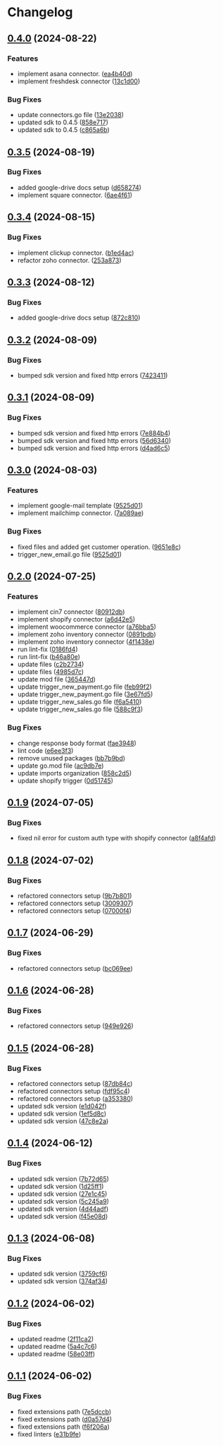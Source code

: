 # Changelog

## [0.4.0](https://github.com/wakflo/extensions/compare/v0.3.5...v0.4.0) (2024-08-22)


### Features

* implement asana connector. ([ea4b40d](https://github.com/wakflo/extensions/commit/ea4b40dd538031ab59621d685a1167bf648f8d0a))
* implement freshdesk connector ([13c1d00](https://github.com/wakflo/extensions/commit/13c1d00ed77393319785c673a7776b9cc8529500))


### Bug Fixes

* update connectors.go file ([13e2038](https://github.com/wakflo/extensions/commit/13e2038d60571013aaa424615cfcb0f4a53675b1))
* updated sdk to 0.4.5 ([858e717](https://github.com/wakflo/extensions/commit/858e717a3cd06b08a67d573ab437b77dd9f8fd54))
* updated sdk to 0.4.5 ([c865a6b](https://github.com/wakflo/extensions/commit/c865a6b6967a0aa94f9987909c50d335f00fbc4a))

## [0.3.5](https://github.com/wakflo/extensions/compare/v0.3.4...v0.3.5) (2024-08-19)


### Bug Fixes

* added google-drive docs setup ([d658274](https://github.com/wakflo/extensions/commit/d658274a1c27c22fb7e4246a7512d8400ce0dfe6))
* implement square connector. ([6ae4f61](https://github.com/wakflo/extensions/commit/6ae4f617e4672395eb5e4ee0190aedff73c27656))

## [0.3.4](https://github.com/wakflo/extensions/compare/v0.3.3...v0.3.4) (2024-08-15)


### Bug Fixes

* implement clickup connector. ([b1ed4ac](https://github.com/wakflo/extensions/commit/b1ed4ac65995b4f319cfca9c26ca4ceeb9bef976))
* refactor zoho connector. ([253a873](https://github.com/wakflo/extensions/commit/253a8737ddcd8d5fa76c1b53eeffc06967d56523))

## [0.3.3](https://github.com/wakflo/extensions/compare/v0.3.2...v0.3.3) (2024-08-12)


### Bug Fixes

* added google-drive docs setup ([872c810](https://github.com/wakflo/extensions/commit/872c810e4b8ca110f9eba278f4f10b689f73a2ec))

## [0.3.2](https://github.com/wakflo/extensions/compare/v0.3.1...v0.3.2) (2024-08-09)


### Bug Fixes

* bumped sdk version and fixed http errors ([7423411](https://github.com/wakflo/extensions/commit/7423411c8154e70808fe0d32f35d65d3d7689e4e))

## [0.3.1](https://github.com/wakflo/extensions/compare/v0.3.0...v0.3.1) (2024-08-09)


### Bug Fixes

* bumped sdk version and fixed http errors ([7e884b4](https://github.com/wakflo/extensions/commit/7e884b4c1a67972947821b5234d1116645873711))
* bumped sdk version and fixed http errors ([56d6340](https://github.com/wakflo/extensions/commit/56d634022eb9beb8f18401f927fe0ec812589f28))
* bumped sdk version and fixed http errors ([d4ad6c5](https://github.com/wakflo/extensions/commit/d4ad6c562c45eb732a01118e3b7560110bad41d2))

## [0.3.0](https://github.com/wakflo/extensions/compare/v0.2.0...v0.3.0) (2024-08-03)


### Features

* implement google-mail template ([9525d01](https://github.com/wakflo/extensions/commit/9525d01c1263f70dfaa4866175c712598040dd8f))
* implement mailchimp connector. ([7a089ae](https://github.com/wakflo/extensions/commit/7a089ae5cef801ec6d7d18482858b04a3badc26e))


### Bug Fixes

* fixed files and added get customer operation. ([9651e8c](https://github.com/wakflo/extensions/commit/9651e8c68eb4e92f519d318fa706f1f5ff418370))
* trigger_new_email.go file ([9525d01](https://github.com/wakflo/extensions/commit/9525d01c1263f70dfaa4866175c712598040dd8f))

## [0.2.0](https://github.com/wakflo/extensions/compare/v0.1.9...v0.2.0) (2024-07-25)


### Features

* implement cin7 connector ([80912db](https://github.com/wakflo/extensions/commit/80912db9b774354a17f20ee28799d0460c479816))
* implement shopify connector ([a6d42e5](https://github.com/wakflo/extensions/commit/a6d42e5e563cf3e7a739cb18de50ed7fae785f50))
* implement woocommerce connector ([a76bba5](https://github.com/wakflo/extensions/commit/a76bba529e5d509df64f821418323f2431852be0))
* implement zoho inventory connector ([0891bdb](https://github.com/wakflo/extensions/commit/0891bdb8f0c1d41010311d4bc1067aa8dbfe7fbb))
* implement zoho inventory connector ([4f1438e](https://github.com/wakflo/extensions/commit/4f1438eb87f07266b3cd6d0157b4949726b4018b))
* run lint-fix ([0186fd4](https://github.com/wakflo/extensions/commit/0186fd4d9e596d38d2ed6b2bcc5e0f63f1a3417f))
* run lint-fix ([b46a80e](https://github.com/wakflo/extensions/commit/b46a80e5a3cf04aab544da981f5e00a617a0ef93))
* update files ([c2b2734](https://github.com/wakflo/extensions/commit/c2b27343902116c705baaad6db460f1d31df633e))
* update files ([4985d7c](https://github.com/wakflo/extensions/commit/4985d7c0b925c137c7937309ee0aa38dcc9eed48))
* update mod file ([365447d](https://github.com/wakflo/extensions/commit/365447d4092f0a44854c4d2c7f2f60637f770972))
* update trigger_new_payment.go file ([feb99f2](https://github.com/wakflo/extensions/commit/feb99f231471648c21a24fd37c75429b745270e6))
* update trigger_new_payment.go file ([3e67fd5](https://github.com/wakflo/extensions/commit/3e67fd5ae5f484e8fc151973bba01ba025b90cd6))
* update trigger_new_sales.go file ([f6a5410](https://github.com/wakflo/extensions/commit/f6a541079d43413b5c4c63e831b5d382673e9bf4))
* update trigger_new_sales.go file ([588c9f3](https://github.com/wakflo/extensions/commit/588c9f3096c23fbf3fc4f31d7cb8534b3606bf6d))


### Bug Fixes

* change response body format ([fae3948](https://github.com/wakflo/extensions/commit/fae3948ec40a706890234bcabed57838eadc21e7))
* lint code ([e6ee3f3](https://github.com/wakflo/extensions/commit/e6ee3f344054f564830fcb9527dbf46fdfd92ad8))
* remove unused packages ([bb7b9bd](https://github.com/wakflo/extensions/commit/bb7b9bd58652b74eba3769e090ce6f6b5f3ac0cf))
* update go.mod file ([ac9db7e](https://github.com/wakflo/extensions/commit/ac9db7e73df246137b48dc61a25d8c29f7ffab4a))
* update imports organization ([858c2d5](https://github.com/wakflo/extensions/commit/858c2d54ee9ac94a62f721c023d4387c26acb240))
* update shopify trigger ([0d51745](https://github.com/wakflo/extensions/commit/0d517453f048664c53aba445d821c8fc07145fbe))

## [0.1.9](https://github.com/wakflo/extensions/compare/v0.1.8...v0.1.9) (2024-07-05)


### Bug Fixes

* fixed nil error for custom auth type with shopify connector ([a8f4afd](https://github.com/wakflo/extensions/commit/a8f4afd096a4efa44a343d0fc36459b8dc4de9a0))

## [0.1.8](https://github.com/wakflo/extensions/compare/v0.1.7...v0.1.8) (2024-07-02)


### Bug Fixes

* refactored connectors setup ([9b7b801](https://github.com/wakflo/extensions/commit/9b7b801730be7ed21eeb4d0a99d165ab8a8ca806))
* refactored connectors setup ([3009307](https://github.com/wakflo/extensions/commit/3009307b75320dc8b5ccce42eb09552b6e85221c))
* refactored connectors setup ([07000f4](https://github.com/wakflo/extensions/commit/07000f4fcce768cddef7610b1a6c412e18efd510))

## [0.1.7](https://github.com/wakflo/extensions/compare/v0.1.6...v0.1.7) (2024-06-29)


### Bug Fixes

* refactored connectors setup ([bc069ee](https://github.com/wakflo/extensions/commit/bc069ee3229703d767ab29c906356a83f7e573ee))

## [0.1.6](https://github.com/wakflo/extensions/compare/v0.1.5...v0.1.6) (2024-06-28)


### Bug Fixes

* refactored connectors setup ([949e926](https://github.com/wakflo/extensions/commit/949e926d188277fb50e2b1c6a151ba3b364b446e))

## [0.1.5](https://github.com/wakflo/extensions/compare/v0.1.4...v0.1.5) (2024-06-28)


### Bug Fixes

* refactored connectors setup ([87db84c](https://github.com/wakflo/extensions/commit/87db84c1bcebb13c5224d904217436a4f3b672fe))
* refactored connectors setup ([fdf95c4](https://github.com/wakflo/extensions/commit/fdf95c418a320420dd4c256bd1521d30bef794ca))
* refactored connectors setup ([a353380](https://github.com/wakflo/extensions/commit/a3533809dc132b6601ff6f8d48d4142f28b858d6))
* updated sdk version ([e1d042f](https://github.com/wakflo/extensions/commit/e1d042f3e1d8771c72542a9b99af024ce6ea8557))
* updated sdk version ([1ef5d8c](https://github.com/wakflo/extensions/commit/1ef5d8c2a0b37f5bf1ef6a1f801a82424f5f7060))
* updated sdk version ([47c8e2a](https://github.com/wakflo/extensions/commit/47c8e2a3d26c9eed91ef33c2dfa2c06cde623eef))

## [0.1.4](https://github.com/wakflo/extensions/compare/v0.1.3...v0.1.4) (2024-06-12)


### Bug Fixes

* updated sdk version ([7b72d65](https://github.com/wakflo/extensions/commit/7b72d656aefb19fd0643c4f5bf118e2c4064fc4d))
* updated sdk version ([1d25ff1](https://github.com/wakflo/extensions/commit/1d25ff1356ee8581ce9c80c64b12a80fd26b8b63))
* updated sdk version ([27e1c45](https://github.com/wakflo/extensions/commit/27e1c45377fbd4b6b125e66969e482f4063fbbd2))
* updated sdk version ([5c245a9](https://github.com/wakflo/extensions/commit/5c245a9d5231989a9c470ec98f82624e60dd8132))
* updated sdk version ([4d44adf](https://github.com/wakflo/extensions/commit/4d44adfc3050c996106549be07155cb5c6b7f9ef))
* updated sdk version ([f45e08d](https://github.com/wakflo/extensions/commit/f45e08df2e765282c04fd39e52c27be863fb5e81))

## [0.1.3](https://github.com/wakflo/extensions/compare/v0.1.2...v0.1.3) (2024-06-08)


### Bug Fixes

* updated sdk version ([3759cf6](https://github.com/wakflo/extensions/commit/3759cf6fe949f3a4ca10d8fc063e6fd693ca7e6c))
* updated sdk version ([374af34](https://github.com/wakflo/extensions/commit/374af34a6a369a3efc9e6bb07e81aa966311673a))

## [0.1.2](https://github.com/wakflo/extensions/compare/v0.1.1...v0.1.2) (2024-06-02)


### Bug Fixes

* updated readme ([2f11ca2](https://github.com/wakflo/extensions/commit/2f11ca2b35e9be47111064196997d29579f5032f))
* updated readme ([5a4c7c6](https://github.com/wakflo/extensions/commit/5a4c7c6d67e15a8dd4d9caeae471908aff0c6861))
* updated readme ([58e03ff](https://github.com/wakflo/extensions/commit/58e03ff4d4e71e6e877a3c8b3d87772ef4a9af89))

## [0.1.1](https://github.com/wakflo/extensions/compare/v0.1.0...v0.1.1) (2024-06-02)


### Bug Fixes

* fixed extensions path ([7e5dccb](https://github.com/wakflo/extensions/commit/7e5dccbd39538af7a5ec7e408066ad12725a0f9e))
* fixed extensions path ([d0a57d4](https://github.com/wakflo/extensions/commit/d0a57d44682bd8c0c579abead689beb1830b2f77))
* fixed extensions path ([f6f206a](https://github.com/wakflo/extensions/commit/f6f206ac3c5cff9bde5351046486129c3d040053))
* fixed linters ([e31b9fe](https://github.com/wakflo/extensions/commit/e31b9febfa60498e7649cc3e55a256ec3a2e86a3))
